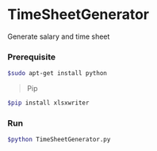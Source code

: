 # TimeSheetGenerator
Generate salary and time sheet

### Prerequisite 

```bash
$sudo apt-get install python
```
>Pip

```bash
$pip install xlsxwriter
```

### Run

```bash
$python TimeSheetGenerator.py
```



